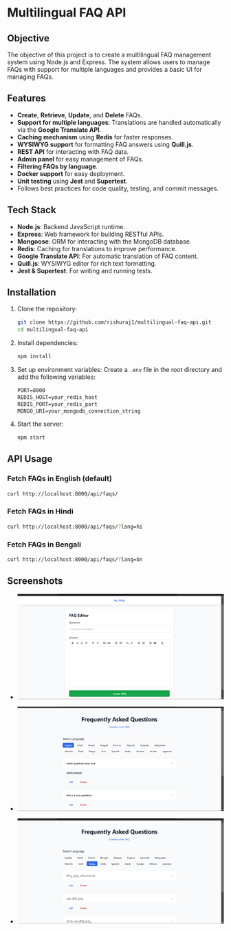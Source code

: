 # Multilingual FAQ API

## Objective

The objective of this project is to create a multilingual FAQ management system using Node.js and Express. The system allows users to manage FAQs with support for multiple languages and provides a basic UI for managing FAQs.

## Features

- **Create**, **Retrieve**, **Update**, and **Delete** FAQs.
- **Support for multiple languages**: Translations are handled automatically via the **Google Translate API**.
- **Caching mechanism** using **Redis** for faster responses.
- **WYSIWYG support** for formatting FAQ answers using **Quill.js**.
- **REST API** for interacting with FAQ data.
- **Admin panel** for easy management of FAQs.
- **Filtering FAQs by language**.
- **Docker support** for easy deployment.
- **Unit testing** using **Jest** and **Supertest**.
- Follows best practices for code quality, testing, and commit messages.

## Tech Stack

- **Node.js**: Backend JavaScript runtime.
- **Express**: Web framework for building RESTful APIs.
- **Mongoose**: ORM for interacting with the MongoDB database.
- **Redis**: Caching for translations to improve performance.
- **Google Translate API**: For automatic translation of FAQ content.
- **Quill.js**: WYSIWYG editor for rich text formatting.
- **Jest & Supertest**: For writing and running tests.

## Installation

1. Clone the repository:

   ```bash
   git clone https://github.com/rishuraj1/multilingual-faq-api.git
   cd multilingual-faq-api
   ```

2. Install dependencies:

   ```bash
   npm install
   ```

3. Set up environment variables:
   Create a `.env` file in the root directory and add the following variables:

   ```env
   PORT=8000
   REDIS_HOST=your_redis_host
   REDIS_PORT=your_redis_port
   MONGO_URI=your_mongodb_connection_string
   ```

4. Start the server:
   ```bash
   npm start
   ```

## API Usage

### Fetch FAQs in English (default)

```bash
curl http://localhost:8000/api/faqs/
```

### Fetch FAQs in Hindi

```bash
curl http://localhost:8000/api/faqs/?lang=hi
```

### Fetch FAQs in Bengali

```bash
curl http://localhost:8000/api/faqs/?lang=bn
```

## Screenshots

- ![alt text](image.png)

- ![alt text](image-1.png)

- ![alt text](image-2.png)
